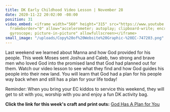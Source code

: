 ```yaml
---
title: DK Early Childhood Video Lesson | November 28
date: 2020-11-22 20:02:00 -08:00
position: 31
video_embed: <iframe width="560" height="315" src="https://www.youtube.com/embed/yNK2RUTwc-Q"
  frameborder="0" allow="accelerometer; autoplay; clipboard-write; encrypted-media;
  gyroscope; picture-in-picture" allowfullscreen></iframe>
small_image: "/uploads/Copy%20of%20Website%20Graphic-%20EC-747203.png"
---
```


Last weekend we learned about Manna and how God provided for his people. This week Moses sent Joshua and Caleb, two strong and brave men who loved God into the promised land that God had planned out for them. Watch our video lesson to see what they find and how God guides his people into their new land. You will learn that God had a plan for his people way back when and still has a plan for your life today!

Reminder: When you bring your EC kiddos to service this weekend, they will get to sit with you, worship with you and enjoy a fun DK activity bag.

**Click the link for this week's craft and print outs:**
[God Has A Plan for You](https://drive.google.com/file/d/1aTx0z8gp9Tnn2jBeoPE1fLiDeTzZgrdx/view?usp=sharing)